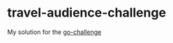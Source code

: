 # travel-audience-challenge

My solution for the [go-challenge](https://github.com/travelaudience/go-challenge)
